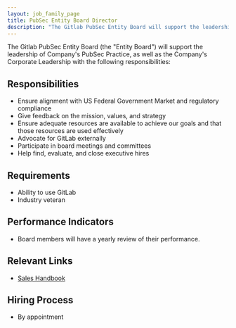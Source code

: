 ```yaml
---
layout: job_family_page
title: PubSec Entity Board Director
description: "The Gitlab PubSec Entity Board will support the leadership of Company's PubSec Practice, as well as the Company's Corporate Leadership."
---
```


The Gitlab PubSec Entity Board (the "Entity Board") will support the leadership of Company's PubSec Practice, as well as the Company's Corporate Leadership with the following responsibilities:

## Responsibilities
- Ensure alignment with US Federal Government Market and regulatory compliance
- Give feedback on the mission, values, and strategy
- Ensure adequate resources are available to achieve our goals and that those resources are used effectively
- Advocate for GitLab externally
- Participate in board meetings and committees
- Help find, evaluate, and close executive hires

## Requirements
- Ability to use GitLab
- Industry veteran

## Performance Indicators
- Board members will have a yearly review of their performance.

## Relevant Links
- [Sales Handbook](/handbook/sales/public-sector/)

## Hiring Process
- By appointment
